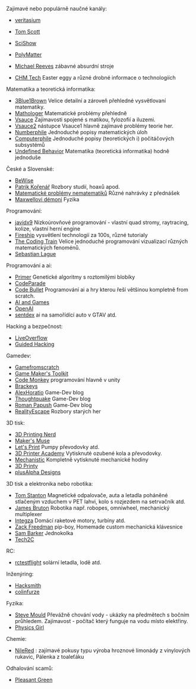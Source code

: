 
Zajimavé nebo populárně naučné kanály:
  - [veritasium](https://www.youtube.com/c/veritasium)
  - [Tom Scott](https://www.youtube.com/c/TomScottGo)
  - [SciShow](https://www.youtube.com/c/SciShow)
  - [PolyMatter](https://www.youtube.com/c/PolyMatter)

  - [Michael Reeves](https://www.youtube.com/c/MichaelReeves) zábavné absurdní stroje

  - [CHM Tech](https://www.youtube.com/c/ChannelHotmonkey) Easter eggy a různé drobné informace o technologiích

Matematika a teoretická informatika:
  - [3Blue1Brown](https://www.youtube.com/c/3blue1brown) Velice detailní a zároveň přehledné vysvětlovaní matematiky.
  - [Mathologer](https://www.youtube.com/c/Mathologer) Matematické problémy přehledně
  - [Vsauce](https://www.youtube.com/c/vsauce1) Zajímavosti spojené s matikou, fylozofií a iluzemi.
  - [Vsauce2](https://www.youtube.com/user/Vsauce2) nástupce Vsauce1 hlavně zajímavé problémy teorie her.
  - [Numberphile](https://www.youtube.com/c/numberphile) Jednoduché popisy matematických úloh
  - [Computerphile](https://www.youtube.com/user/Computerphile) Jednoduché popisy (teoretických i) počitáčových subsystémů
  - [Undefined Behavior](https://www.youtube.com/c/UndefinedBehavior) Matematika (teoretická informatika) hodně jednoduše



České a Slovenské:
  - [BeWise](https://www.youtube.com/c/ExsistoSapiens42)
  - [Patrik Kořenář](https://www.youtube.com/c/PatrikKo%C5%99en%C3%A1%C5%99) Rozbory studií, hoaxů apod.
  - [Matematické problémy nematematiků](https://www.youtube.com/channel/UCoptEFpvC93tZf9NYenqvhg) Různé nahrávky z přednášek
  - [Maxwellovi démoni](https://www.youtube.com/c/Maxwellovid%C3%A9moni) Fyzika


Programování:
  - [javidx9](https://www.youtube.com/c/javidx9) Nízkoúrovňové programování - vlastní quad stromy, raytracing, kolize, vlastní herní engine
  - [Fireship](https://www.youtube.com/c/Fireship) vysvětlení technologií za 100s, různé tutorialy
  - [The Coding Train](https://www.youtube.com/c/TheCodingTrain) Velice jednoduché programování vizualizací různých matematických fenoménů.
  - [Sebastian Lague](https://www.youtube.com/c/SebastianLague)

Programování a ai:
  - [Primer](https://www.youtube.com/c/PrimerLearning) Genetické algoritmy s roztomilými blobíky
  - [CodeParade](https://www.youtube.com/c/CodeParade)
  - [Code Bullet](https://www.youtube.com/c/CodeBullet) Programování ai a hry kterou řeší většinou kompletně from scratch.
  - [AI and Games](https://www.youtube.com/c/AIGamesSeries)
  - [OpenAI](https://www.youtube.com/c/OpenAI)
  - [sentdex](https://www.youtube.com/c/sentdex) ai na samořídící auto v GTAV atd.

Hacking a bezpečnost:
  - [LiveOverflow](https://www.youtube.com/c/LiveOverflow)
  - [Guided Hacking](https://www.youtube.com/c/GuidedHacking)

Gamedev:
  - [Gamefromscratch](https://www.youtube.com/c/gamefromscratch)
  - [Game Maker's Toolkit](https://www.youtube.com/c/MarkBrownGMT)
  - [Code Monkey](https://www.youtube.com/c/CodeMonkeyUnity) programování hlavně v unity
  - [Brackeys](https://www.youtube.com/c/Brackeys)
  - [AlexHoratio](https://www.youtube.com/c/AlexHoratio) Game-Dev blog
  - [Thoughtquake](https://www.youtube.com/user/Thoughtquake) Game-Dev blog
  - [Roman Papush](https://www.youtube.com/c/RomanPapush) Game-Dev blog
  - [RealityEscape](https://www.youtube.com/c/RealityEscape) Rozbory starých her

3D tisk:
  - [3D Printing Nerd](https://www.youtube.com/c/3DPrintingNerd)
  - [Maker's Muse](https://www.youtube.com/c/MakersMuse)
  - [Let's Print](https://www.youtube.com/c/LetsPrintYT) Pumpy převodovky atd.
  - [3D Printer Academy](https://www.youtube.com/c/3DPrinterAcademy9000) Vytisknuté ozubené kola a převodovky.
  - [Mechanistic](https://www.youtube.com/user/dannysltang) Kompletně vytisknuté mechanické hodiny
  - [3D Printy](https://www.youtube.com/c/3DPrinty)
  - [plusAlpha Designs](https://www.youtube.com/channel/UCYA3Vr-8D2DFgt7JeqX6WMA)

3D tisk a elektronika nebo robotika:
  - [Tom Stanton](https://www.youtube.com/c/TomStantonEngineering) Magnetické odpalovače, auta a letadla poháněné stlačeným vzduchem v PET lahvi, kolo s rozjezdem na setrvačník atd.
  - [James Bruton](https://www.youtube.com/c/jamesbruton) Robotika např. robopes, omniwheel, mechanický multiplexer
  - [Integza](https://www.youtube.com/c/Integza) Domácí raketové motory, turbíny atd.
  - [Zack Freedman](https://www.youtube.com/c/ZackFreedman) pip-boy, Homemade custom mechanická klávesnice
  - [Sam Barker](https://www.youtube.com/c/SamBarker) Jednokolka
  - [Tech2C](https://www.youtube.com/c/Tech2C)

RC:
  - [rctestflight](https://www.youtube.com/c/rctestflight/videos) solární letadla, lodě atd.

Inženýring:
  - [Hacksmith](https://www.youtube.com/c/theHacksmith)
  - [colinfurze](https://www.youtube.com/c/colinfurze)

Fyzika:
  - [Steve Mould](https://www.youtube.com/c/SteveMould/videos) Převážně chování vody - ukázky na předmětech s bočním průhledem. Zajímavost - počítač který funguje na vodu místo elektřiny.
  - [Physics Girl](https://www.youtube.com/c/physicsgirl)

Chemie:
  - [NileRed](https://www.youtube.com/c/NileRed) : zajímavé pokusy typu výroba hroznové limonády z vinylových rukavic, Pálenka z toaleťáku

Odhalování scamů:
  - [Pleasant Green](https://www.youtube.com/c/PleasantGreen)
